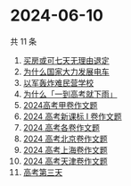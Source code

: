 # 2024-06-10

共 11 条

<!-- BEGIN -->
<!-- 最后更新时间 Mon Jun 10 2024 01:07:57 GMT+0800 (China Standard Time) -->

1. [买房或可七天无理由退定](https://www.zhihu.com/search?q=%E4%B9%B0%E6%88%BF%E6%88%96%E5%8F%AF%E4%B8%83%E5%A4%A9%E6%97%A0%E7%90%86%E7%94%B1%E9%80%80%E5%AE%9A)
1. [为什么国家大力发展电车](https://www.zhihu.com/search?q=%E4%B8%BA%E4%BB%80%E4%B9%88%E5%9B%BD%E5%AE%B6%E5%A4%A7%E5%8A%9B%E5%8F%91%E5%B1%95%E7%94%B5%E8%BD%A6)
1. [以军轰炸难民营学校](https://www.zhihu.com/search?q=%E4%BB%A5%E5%86%9B%E8%BD%B0%E7%82%B8%E9%9A%BE%E6%B0%91%E8%90%A5%E5%AD%A6%E6%A0%A1)
1. [为什么「一到高考就下雨」](https://www.zhihu.com/search?q=%E4%B8%BA%E4%BB%80%E4%B9%88%E3%80%8C%E4%B8%80%E5%88%B0%E9%AB%98%E8%80%83%E5%B0%B1%E4%B8%8B%E9%9B%A8%E3%80%8D)
1. [2024高考甲卷作文题](https://www.zhihu.com/search?q=2024%E9%AB%98%E8%80%83%E7%94%B2%E5%8D%B7%E4%BD%9C%E6%96%87%E9%A2%98)
1. [2024 高考新课标 I 卷作文题](https://www.zhihu.com/search?q=%202024%20%E9%AB%98%E8%80%83%E6%96%B0%E8%AF%BE%E6%A0%87%20I%20%E5%8D%B7%E4%BD%9C%E6%96%87%E9%A2%98)
1. [2024 高考各卷作文题](https://www.zhihu.com/search?q=2024%20%E9%AB%98%E8%80%83%E5%90%84%E5%8D%B7%E4%BD%9C%E6%96%87%E9%A2%98)
1. [2024 高考北京卷作文题](https://www.zhihu.com/search?q=2024%20%E9%AB%98%E8%80%83%E5%8C%97%E4%BA%AC%E5%8D%B7%E4%BD%9C%E6%96%87%E9%A2%98)
1. [2024 高考上海卷作文题](https://www.zhihu.com/search?q=2024%20%E9%AB%98%E8%80%83%E4%B8%8A%E6%B5%B7%E5%8D%B7%E4%BD%9C%E6%96%87%E9%A2%98)
1. [2024 高考天津卷作文题](https://www.zhihu.com/search?q=2024%20%E9%AB%98%E8%80%83%E5%A4%A9%E6%B4%A5%E5%8D%B7%E4%BD%9C%E6%96%87%E9%A2%98)
1. [高考第三天](https://www.zhihu.com/search?q=%E9%AB%98%E8%80%83%E7%AC%AC%E4%B8%89%E5%A4%A9)

<!-- END -->
